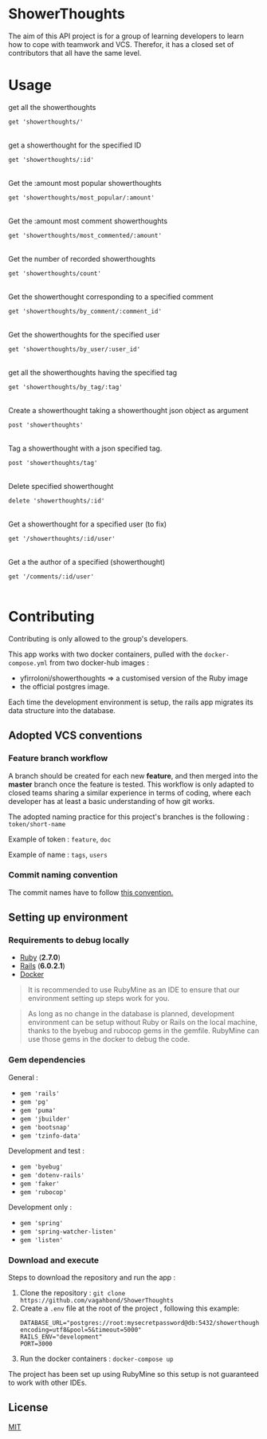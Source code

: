 # ShowerThoughts
The aim of this API project is for a group of learning developers to learn how to cope with teamwork and VCS.
Therefor, it has a closed set of contributors that all have the same level. 
# Usage

get all the showerthoughts

``get 'showerthoughts/'``
<br><br>

get a showerthought for the specified ID

``get 'showerthoughts/:id'``
<br><br>

Get the :amount most popular showerthoughts

``get 'showerthoughts/most_popular/:amount'``
<br><br>

Get the :amount most comment showerthoughts

``get 'showerthoughts/most_commented/:amount'``
<br><br>

Get the number of recorded showerthoughts

``get 'showerthoughts/count'``
<br><br>

Get the showerthought corresponding to a specified comment

``get 'showerthoughts/by_comment/:comment_id'``
<br><br>

Get the showerthoughts for the specified user

``get 'showerthoughts/by_user/:user_id'``
<br><br>

get all the showerthoughts having the specified tag

``get 'showerthoughts/by_tag/:tag'``
<br><br>

Create a showerthought taking a showerthought json object as argument 

``post 'showerthoughts'``
<br><br>

Tag a showerthought with a json specified tag.

``post 'showerthoughts/tag'``
<br><br>

Delete specified showerthought

``delete 'showerthoughts/:id'``
<br><br>

Get a showerthought for a specified user (to fix)

``get '/showerthoughts/:id/user'``
<br><br>

Get a the author of a specified (showerthought)

``get '/comments/:id/user'``
<br><br>

# Contributing
Contributing is only allowed to the group's developers. 

This app works with two docker containers, pulled with the `docker-compose.yml` from two docker-hub images : 
   * yfirroloni/showerthoughts => a customised version of the Ruby image
   * the official postgres image.

Each time the development environment is setup, the rails app migrates its data structure into the database.

## Adopted VCS conventions

### Feature branch workflow
A branch should be created for each new **feature**, and then merged into the **master** branch once the feature is tested.
This workflow is only adapted to closed teams sharing a similar experience in terms of coding, where each developer has at least a basic understanding of how git works.

The adopted naming practice for this project's branches is the following :
`token/short-name` 

Example of token : `feature`, `doc`

Example of name : `tags`, `users`


### Commit naming convention
The commit names have to follow [this convention.](https://www.conventionalcommits.org/en/v1.0.0/) 

## Setting up environment
### Requirements to debug locally
  * [Ruby](https://www.ruby-lang.org/) (**2.7.0**)
  * [Rails](https://rubyonrails.org/) (**6.0.2.1**)
  * [Docker](https://www.docker.com/)
> It is recommended to use RubyMine as an IDE to ensure that our environment setting up steps work for you. 

> As long as no change in the database is planned, development environment can be setup without Ruby or Rails on the local machine, 
> thanks to the byebug and rubocop gems in the gemfile. RubyMine can use those gems in the docker to debug the code.
### Gem dependencies 
General :
   * `gem 'rails'`
   * `gem 'pg'`
   * `gem 'puma'`
   * `gem 'jbuilder'`
   * `gem 'bootsnap'`
   * `gem 'tzinfo-data'`
   
Development and test :
   * `gem 'byebug'`
   * `gem 'dotenv-rails'`
   * `gem 'faker'`
   * `gem 'rubocop'`
   
Development only : 
   * `gem 'spring'`
   * `gem 'spring-watcher-listen'`
   * `gem 'listen'`

### Download and execute
Steps to download the repository and run the app : 
1. Clone the repository : ``git clone https://github.com/vagahbond/ShowerThoughts``
2. Create a `.env` file at the root of the project , following this example: 
    ```
    DATABASE_URL="postgres://root:mysecretpassword@db:5432/showerthoughts?encoding=utf8&pool=5&timeout=5000"
    RAILS_ENV="development"
    PORT=3000
    ```
3. Run the docker containers : ``docker-compose up``

The project has been set up using RubyMine so this setup is not guaranteed to work with other IDEs.

## License
[MIT](https://choosealicense.com/licenses/mit/)